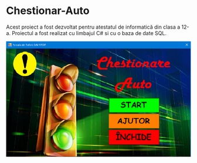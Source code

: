# Chestionar-Auto
Acest proiect a fost dezvoltat pentru atestatul de informatică din clasa a 12-a. Proiectul a fost realizat cu limbajul C# si cu o baza de date SQL.

![](Chestionar/images/image.png)
